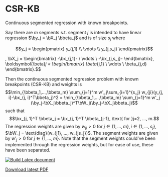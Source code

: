 # CSR-KB

Continuous segmented regression with known breakpoints. 

Say there are $m$ segments s.t. segment $j$ is intended to have linear regression $\by_j = \bX_j \bbeta_j$ and is of size $s_j$ where

$$y_j = \begin{pmatrix}
y_{j,1} \\
\vdots \\
y_{j,s_j}
\end{pmatrix}$$

, \bX_j = 
\begin{bmatrix}
-\bx_{j,1}-  \\
\vdots \\
-\bx_{j,s_j}-
\end{bmatrix}, \boldsymbol{\beta}_j = 
\begin{bmatrix}
\beta_{j,1}  \\
\vdots \\
\beta_{j,d}
\end{bmatrix}.$$

Then the continuous segmented regression problem with known breakpoints (CSR-KB) and weights is
$$\min_{\bbeta_1,...,\bbeta_m} \sum_{j=1}^m w'_j\sum_{i=1}^{s_j} w_{ji}(y_{j, i}-\bx_{j, i}^T\bbeta_j)^2 = \min_{\bbeta_1,...,\bbeta_m} \sum_{j=1}^m w'_j (\by_j-\bX_j\bbeta_j)^T\bW_j(\by_j-\bX_j\bbeta_j)$$
such that
$$\bx_{j, 1}^T \bbeta_j = \bx_{j, 1}^T \bbeta_{j-1}, \text{ for }j=2, ..., m.$$
The regression weights are given by $w_{ji} > 0$ for $j\in \{1, ..., m\}, i \in \{1, ..., s_j\}$, $\bW_j = \text{diag}(w_{j1}, ..., w_{js_j})$. The segment weights are given by $w'_j > 0$ for $j \in \{1, ..., m\}$. Note that the segment weights could've been implemented through the regression weights, but for ease of use, these have been separated. 

[![Build Latex document](https://github.com/SebFoulger/CSR-KB/actions/workflows/build_latex.yaml/badge.svg)](https://github.com/SebFoulger/CSR-KB/actions/workflows/build_latex.yaml)

[Download latest PDF](https://nightly.link/SebFoulger/CSR-KB/workflows/build_latex.yaml/main/PDF.zip)
